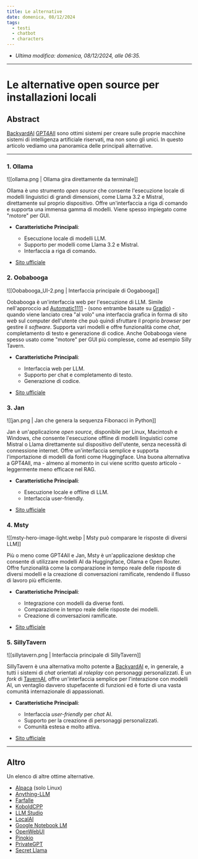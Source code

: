```yaml
---
title: Le alternative
date: domenica, 08/12/2024
tags:
  - testi
  - chatbot
  - characters
---
```


- *Ultima modifica: domenica, 08/12/2024, alle 06:35.*

---

# Le alternative open source per installazioni locali

## Abstract

[BackyardAI](001-Introduzione-a-BackyardAI) [GPT4All](002-GPT4ALL) sono ottimi sistemi per creare sulle proprie macchine sistemi di intelligenza artificiale riservati, ma non sono gli unici. In questo articolo vediamo una panoramica delle principali alternative.

---

### 1. **Ollama**

![[ollama.png | Ollama gira direttamente da terminale]]

Ollama è uno strumento *open source* che consente l'esecuzione locale di modelli linguistici di grandi dimensioni, come Llama 3.2 e Mistral, direttamente sul proprio dispositivo. Offre un'interfaccia a riga di comando e supporta una immensa gamma di modelli. Viene spesso impiegato come "motore" per GUI.

- **Caratteristiche Principali**:
    - Esecuzione locale di modelli LLM.
    - Supporto per modelli come Llama 3.2 e Mistral.
    - Interfaccia a riga di comando.

- [Sito ufficiale](https://ollama.com/)

### 2. **Oobabooga**

![[Oobabooga_UI-2.png | Interfaccia principale di Oogabooga]]

Oobabooga è un'interfaccia web per l'esecuzione di LLM. Simile nell'approccio ad [Automatic1111](https://github.com/AUTOMATIC1111/stable-diffusion-webui) -  (sono entrambe basate su [Gradio](https://gradio.app/)) - quando viene lanciato crea "al volo" una interfaccia grafica in forma di sito *web* sul computer dell'utente che può quindi sfruttare il proprio *browser* per gestire il *software*.  Supporta vari modelli e offre funzionalità come *chat*, completamento di testo e generazione di codice. Anche Oobabooga viene spesso usato come "motore" per GUI più complesse, come ad esempio Silly Tavern.

- **Caratteristiche Principali**:
    - Interfaccia web per LLM.
    - Supporto per chat e completamento di testo.
    - Generazione di codice.

- [Sito ufficiale](https://github.com/oobabooga/text-generation-webui)

### 3. **Jan**

![[jan.png | Jan che genera la sequenza Fibonacci in Python]]

Jan è un'applicazione *open source*, disponibile per Linux, Macintosh e Windows, che consente l'esecuzione offline di modelli linguistici come Mistral o Llama direttamente sul dispositivo dell'utente, senza necessità di connessione internet. Offre un'interfaccia semplice e supporta l'importazione di modelli da fonti come Huggingface. Una buona alternativa a GPT4All, ma - almeno al momento in cui viene scritto questo articolo - leggermente meno efficace nel RAG.

- **Caratteristiche Principali**:
    - Esecuzione locale e offline di LLM.
    - Interfaccia user-friendly.

- [Sito ufficiale](https://jan.ai/)

### 4. **Msty**

![[msty-hero-image-light.webp | Msty può comparare le risposte di diversi LLM]]

Più o meno come GPT4All e Jan, Msty è un'applicazione desktop che consente di utilizzare modelli AI da Huggingface, Ollama e Open Router. Offre funzionalità come la comparazione in tempo reale delle risposte di diversi modelli e la creazione di conversazioni ramificate, rendendo il flusso di lavoro più efficiente.

- **Caratteristiche Principali**:
    - Integrazione con modelli da diverse fonti.
    - Comparazione in tempo reale delle risposte dei modelli.
    - Creazione di conversazioni ramificate.

- [Sito ufficiale](https://msty.app/)

### 5. **SillyTavern**

![[sillytavern.png | Interfaccia principale di SillyTavern]]

SillyTavern è una alternativa molto potente a [BackyardAI](001-Introduzione-a-BackyardAI) e, in generale, a tutti i sistemi di *chat* orientati al *roleplay* con personaggi personalizzati. È un *fork* di [TavernAI](https://github.com/TavernAI/TavernAI), offre un'interfaccia semplice per l'interazione con modelli AI, un ventaglio davvero stupefacente di funzioni ed è forte di una vasta comunità internazionale di appassionati.

- **Caratteristiche Principali**:
    - Interfaccia *user-friendly* per *chat* AI.
    - Supporto per la creazione di personaggi personalizzati.
    - Comunità estesa e molto attiva.

- [Sito ufficiale](https://github.com/SillyTavern/SillyTavern)

---

## Altro

Un elenco di altre ottime alternative.

- [Alpaca](https://github.com/Jeffser/Alpaca) (solo Linux)
- [Anything-LLM](https://github.com/Mintplex-Labs/anything-llm)
- [Farfalle](https://github.com/rashadphz/farfalle)
- [KoboldCPP](https://github.com/LostRuins/koboldcpp)
- [LLM Studio](https://lmstudio.ai/)
- [LocalAI](https://github.com/mudler/LocalAI)
- [Google Notebook LM](https://notebooklm.google.com)
- [OpenWebUI](https://github.com/open-webui/open-webui)
- [Pinokio](https://pinokio.computer/)
- [PrivateGPT](https://github.com/zylon-ai/private-gpt)
- [Secret Llama](https://github.com/abi/secret-llama)